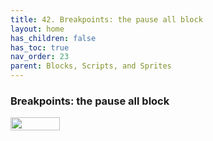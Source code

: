 ```yaml
---
title: 42. Breakpoints: the pause all block
layout: home
has_children: false
has_toc: true
nav_order: 23
parent: Blocks, Scripts, and Sprites
---
```


### Breakpoints: the pause all block

<img src="/snap-manual/assets/images/image117.png" style="width:79px; height:21px">
